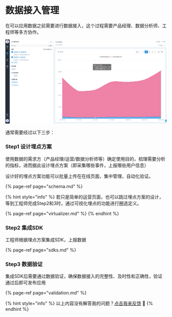 # 数据接入管理

在可以应用数据之前需要进行数据接入，这个过程需要产品经理、数据分析师、工程师等多方协作。

![](../../../.gitbook/assets/image%20%28124%29.png)

通常需要经过以下三步：

### **Step1 设计埋点方案**

使用数据的需求方（产品经理/运营/数据分析师等）确定使用目的，梳理需要分析的指标，进而据此设计埋点方案（即采集哪些事件，上报哪些用户信息）

设计好的埋点方案功能可以批量上传在在线页面，集中管理，自动化验证。

{% page-ref page="schema.md" %}

{% hint style="info" %}
若只是简单的运营页面，也可以跳过埋点方案的设计，等到工程师完成Step2和3时，通过可视化埋点的功能进行圈选定义。

{% page-ref page="virtualizer.md" %}
{% endhint %}

### **Step2 集成SDK**

工程师根据埋点方案集成SDK，上报数据

{% page-ref page="sdks.md" %}

### **Step3  数据验证**

集成SDK后需要通过数据验证，确保数据接入的完整性、及时性和正确性，验证通过后即可发布应用

{% page-ref page="validation.md" %}



{% hint style="info" %}
以上内容没有解答我的问题？[点击我来反馈](https://support.qq.com/products/118522/) 🚀
{% endhint %}

